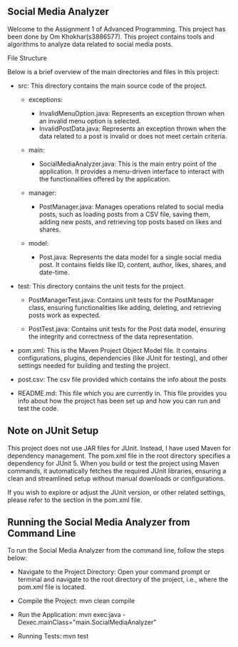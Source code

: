 Social Media Analyzer
---------------------
Welcome to the Assignment 1 of Advanced Programming. This project has been done by Om Khokhar(s3886577). This project contains tools and algorithms to analyze data related to social media posts.

File Structure

Below is a brief overview of the main directories and files in this project:

- src: This directory contains the main source code of the project.

    - exceptions:
        - InvalidMenuOption.java: Represents an exception thrown when an invalid menu option is selected.
        - InvalidPostData.java: Represents an exception thrown when the data related to a post is invalid or does not meet certain criteria.

    - main:
        - SocialMediaAnalyzer.java: This is the main entry point of the application. It provides a menu-driven interface to interact with the functionalities offered by the application.

    - manager:
        - PostManager.java: Manages operations related to social media posts, such as loading posts from a CSV file, saving them, adding new posts, and retrieving top posts based on likes and shares.
    
    - model:
        - Post.java: Represents the data model for a single social media post. It contains fields like ID, content, author, likes, shares, and date-time.

- test: This directory contains the unit tests for the project.

    - PostManagerTest.java: Contains unit tests for the PostManager class, ensuring functionalities like adding, deleting, and retrieving posts work as expected.

    - PostTest.java: Contains unit tests for the Post data model, ensuring the integrity and correctness of the data representation.

- pom.xml: This is the Maven Project Object Model file. It contains configurations, plugins, dependencies (like JUnit for testing), and other settings needed for building and testing the project.

- post.csv: The csv file provided which contains the info about the posts

- README.md: This file which you are currently in. This file provides you info about how the project has been set up and how you can run and test the code.

Note on JUnit Setup
-------------------
This project does not use  JAR files for JUnit. Instead, I have used Maven for dependency management. The pom.xml file in the root directory specifies a dependency for JUnit 5. When you build or test the project using Maven commands, it automatically fetches the required JUnit libraries, ensuring a clean and streamlined setup without manual downloads or configurations.

If you wish to explore or adjust the JUnit version, or other related settings, please refer to the <dependencies> section in the pom.xml file.



Running the Social Media Analyzer from Command Line
---------------------------------------------------
To run the Social Media Analyzer from the command line, follow the steps below:

- Navigate to the Project Directory:
    Open your command prompt or terminal and navigate to the root directory of the project, i.e., where the pom.xml file is located.

- Compile the Project:
    mvn clean compile

- Run the Application:
    mvn exec:java -Dexec.mainClass="main.SocialMediaAnalyzer"

- Running Tests:
    mvn test